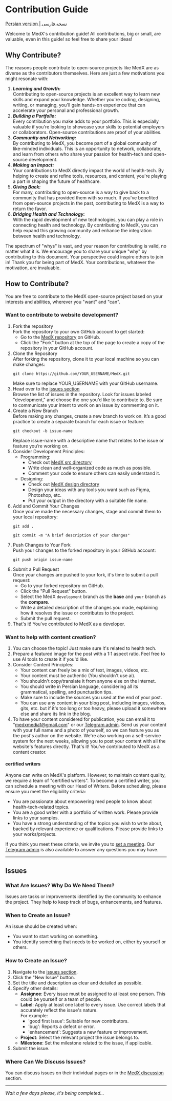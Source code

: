 # Contribution Guide
[Persian version | نسخه فارسی](https://docs.google.com/document/d/1MqN3kFYmRMHa3mB40iO6MYB1kc_zbUaMOvsouq6bRU0/edit?usp=sharing)

Welcome to MedX's contribution guide! All contributions, big or small, are valuable, even in this guide! so feel free to share your ideas!

## Why Contribute?
The reasons people contribute to open-source projects like MedX are as diverse as the contributors themselves. Here are just a few motivations you might resonate with:

1. ***Learning and Growth:***  
    Contributing to open-source projects is an excellent way to learn new skills and expand your knowledge. Whether you're coding, designing, writing, or managing, you'll gain hands-on experience that can accelerate your personal and professional growth.
2. ***Building a Portfolio:***  
    Every contribution you make adds to your portfolio. This is especially valuable if you're looking to showcase your skills to potential employers or collaborators. Open-source contributions are proof of your abilities.
3. ***Community and Networking:***  
    By contributing to MedX, you become part of a global community of like-minded individuals. This is an opportunity to network, collaborate, and learn from others who share your passion for health-tech and open-source development.
4. ***Making an Impact:***  
    Your contributions to MedX directly impact the world of health-tech. By helping to create and refine tools, resources, and content, you're playing a part in shaping the future of healthcare.
5. ***Giving Back:***  
    For many, contributing to open-source is a way to give back to a community that has provided them with so much. If you've benefited from open-source projects in the past, contributing to MedX is a way to return the favor.
6. ***Bridging Health and Technology:***  
    With the rapid development of new technologies, you can play a role in connecting health and technology. By contributing to MedX, you can help expand this growing community and enhance the integration between health and technology.

The spectrum of "whys" is vast, and your reason for contributing is valid, no matter what it is. We encourage you to share your unique "why" by contributing to this document. Your perspective could inspire others to join in! Thank you for being part of MedX. Your contributions, whatever the motivation, are invaluable.

## How to Contribute?
You are free to contribute to the MedX open-source project based on your interests and abilities, wherever you "want" and "can".

### Want to contribute to website development?
1. Fork the repository  
    Fork the repository to your own GitHub account to get started:
    - Go to the [MedX repository](https://github.com/MedX-Media/MedX) on GitHub.
    - Click the "Fork" button at the top of the page to create a copy of the repository in your GitHub account.
2. Clone the Repository  
    After forking the repository, clone it to your local machine so you can make changes:
    ```
    git clone https://github.com/YOUR_USERNAME/MedX.git
    ```
    Make sure to replace YOUR_USERNAME with your GitHub username.
3. Head over to the [issues section](https://github.com/MedX-Media/MedX/issues)  
    Browse the list of issues in the repository. Look for issues labeled "development," and choose the one you'd like to contribute to. Be sure to communicate your intent to work on an issue by commenting on it.
4. Create a New Branch  
    Before making any changes, create a new branch to work on. It’s a good practice to create a separate branch for each issue or feature:
    ```
    git checkout -b issue-name
    ```
    Replace issue-name with a descriptive name that relates to the issue or feature you’re working on.
5. Consider Development Principles:
    - Programming:
        - Check out [MedX src directory](https://github.com/MedX-Media/MedX/tree/main/src)
        - Write clean and well-organized code as much as possible.
        - Comment your code to ensure others can easily understand it.
    - Designing:
        - Check out [MedX design directory](https://github.com/MedX-Media/MedX/tree/main/design)
        - Design your ideas with any tools you want such as Figma, Photoshop, etc.
        - Put your output in the directory with a suitable file name.
6. Add and Commit Your Changes  
    Once you've made the necessary changes, stage and commit them to your local repository:
    ```
    git add .
    ```
    ```
    git commit -m "A brief description of your changes"
    ```
7. Push Changes to Your Fork  
    Push your changes to the forked repository in your GitHub account:
    ```
    git push origin issue-name
    ```
8. Submit a Pull Request  
    Once your changes are pushed to your fork, it's time to submit a pull request:
    - Go to your forked repository on GitHub.
    - Click the "Pull Request" button.
    - Select the MedX `development` branch as the **base** and `your` branch as the **compare**.
    - Write a detailed description of the changes you made, explaining how it resolves the issue or contributes to the project.
    - Submit the pull request.
9. That's it! You've contributed to MedX as a developer.

### Want to help with content creation?
1. You can choose the topic! Just make sure it's related to health tech.
2. Prepare a featured image for the post with a 1:1 aspect ratio. Feel free to use AI tools to create it if you'd like.
3. Consider Content Principles:
    - Your content can freely be a mix of text, images, videos, etc.
    - Your content must be authentic (You shouldn't use ai).
    - You shouldn't copy/translate it from anyone else on the internet.
    - You should write in Persian language, considering all its grammatical, spelling, and punctuation tips.
    - Make sure to include the sources you used at the end of your post.
    - You can use any content in your blog post, including images, videos, gits, etc. but if it's too long or too heavy, please upload it somewhere else and share its link in the blog.
4. To have your content considered for publication, you can email it to "medxmedia1@gmail.com" or our [Telegram admin](t.me/@MedX_admin). Send us your content with your full name and a photo of yourself, so we can feature you as the post's author on the website. We're also working on a self-service system for the next weeks, allowing you to post your content with all the website's features directly.
That's it! You've contributed to MedX as a content creator.

#### certified writers
Anyone can write on MedX's platform. However, to maintain content quality, we require a team of "certified writers". To become a certified writer, you can schedule a meeting with our Head of Writers. Before scheduling, please ensure you meet the eligibility criteria:
- You are passionate about empowering med people to know about health-tech-related topics.
- You are a good writer with a portfolio of written work. Please provide links to your samples.
- You have a strong understanding of the topics you wish to write about, backed by relevant experience or qualifications. Please provide links to your works/projects.

If you think you meet these criteria, we invite you to [set a meeting](https://calendly.com/medxmedia1/30min). Our [Telegram admin](t.me/@MedX_admin) is also available to answer any questions you may have.

---

## Issues

### What Are Issues? Why Do We Need Them?
Issues are tasks or improvements identified by the community to enhance the project. They help to keep track of bugs, enhancements, and features.

### When to Create an Issue?
An issue should be created when:
- You want to start working on something.
- You identify something that needs to be worked on, either by yourself or others.

### How to Create an Issue?
1. Navigate to the [issues section](https://github.com/MedX-Media/MedX/issues).
2. Click the "New Issue" button.
3. Set the title and description as clear and detailed as possible.
4. Specify other details:
    - **Assignee**: Every issue must be assigned to at least one person. This could be yourself or a team of people.
    - **Label**: Apply at least one label to every issue. Use correct labels that accurately reflect the issue's nature.  
        For example:  
        - 'good first issue': Suitable for new contributors.  
        - 'bug': Reports a defect or error.  
        - 'enhancement': Suggests a new feature or improvement.
    - **Project**: Select the relevant project the issue belongs to.
    - **Milestone**: Set the milestone related to the issue, if applicable.
5. Submit the issue.

### Where Can We Discuss Issues?
You can discuss issues on their individual pages or in the [MedX discussion](https://github.com/MedX-Media/MedX/discussions) section.

---



*Wait a few days please, it's being completed...*
